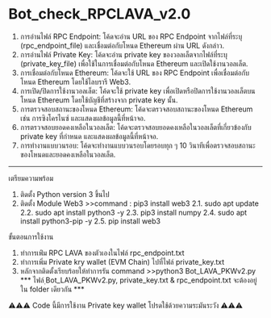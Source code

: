 # Bot_check_RPCLAVA_v2.0
1. การอ่านไฟล์ RPC Endpoint: โค้ดจะอ่าน URL ของ RPC Endpoint จากไฟล์ที่ระบุ (rpc_endpoint_file) และเชื่อมต่อกับโหนด Ethereum ผ่าน URL ดังกล่าว.
2. การอ่านไฟล์ Private Key: โค้ดจะอ่าน private key ของวอลเล็ตจากไฟล์ที่ระบุ (private_key_file) เพื่อใช้ในการเชื่อมต่อกับโหนด Ethereum และเปิดใช้งานวอลเล็ต.
3. การเชื่อมต่อกับโหนด Ethereum: โค้ดจะใช้ URL ของ RPC Endpoint เพื่อเชื่อมต่อกับโหนด Ethereum โดยใช้ไลบรารี Web3.
4. การเปิด/ปิดการใช้งานวอลเล็ต: โค้ดจะใช้ private key เพื่อเปิดหรือปิดการใช้งานวอลเล็ตบนโหนด Ethereum โดยใช้บัญชีที่สร้างจาก private key นั้น.
5. การตรวจสอบสถานะของโหนด Ethereum: โค้ดจะตรวจสอบสถานะของโหนด Ethereum เช่น การซิงโครไนซ์ และแสดงผลข้อมูลนี้ที่หน้าจอ.
6. การตรวจสอบยอดคงเหลือในวอลเล็ต: โค้ดจะตรวจสอบยอดคงเหลือในวอลเล็ตที่เกี่ยวข้องกับ private key ที่กำหนด และแสดงผลข้อมูลนี้ที่หน้าจอ.
7. การทำงานแบบวนรอบ: โค้ดจะทำงานแบบวนรอบโดยรอบทุก ๆ 10 วินาทีเพื่อตรวจสอบสถานะของโหนดและยอดคงเหลือในวอลเล็ต.
--------------------------------------------------
เตรียมความพร้อม
1. ติดตั้ง Python version 3 ขึ้นไป
2. ติดตั้ง Module Web3 >>command : pip3 install web3
   2.1. sudo apt update
   2.2. sudo apt install python3 -y
   2.3. pip3  install numpy
   2.4. sudo apt install python3-pip -y
   2.5. pip install web3

ขั้นตอนการใช้งาน
1. ทำการเพ่ิม RPC LAVA ของตัวเองในไฟล์ rpc_endpoint.txt
2. ทำการเพิ่ม Private kry wallet (EVM Chain) ไปที่ไฟล์ private_key.txt
3. หลักจากติดตั้งเรียบร้อยให้ทำการรัน command >>python3 Bot_LAVA_PKWv2.py
*** ไฟล์ ฺBot_LAVA_PKWv2.py, private_key.txt & rpc_endpoint.txt จะต้องอยู่ใน folder เดียวกัน ***

⚠️⚠️⚠️ Code นี้มีการใช้งาน Private key wallet โปรดใช้ด้วยความระมันระวัง ⚠️⚠️⚠️
